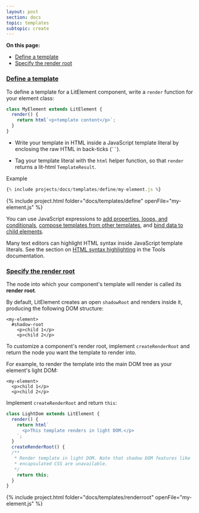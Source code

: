 ```yaml
---
layout: post
section: docs
topic: templates
subtopic: create
---
```


**On this page:**

* [Define a template](#define)
* [Specify the render root](#renderroot)

<a id="define">

### [Define a template](#define)

To define a template for a LitElement component, write a `render` function for your element class:

```js
class MyElement extends LitElement {
  render() {
    return html`<p>template content</p>`;
  }
}
```

* Write your template in HTML inside a JavaScript template literal by enclosing the raw HTML in back-ticks (<code>``</code>). 

* Tag your template literal with the `html` helper function, so that `render` returns a lit-html `TemplateResult`.

Example

```js
{% include projects/docs/templates/define/my-element.js %}
```

{% include project.html folder="docs/templates/define" openFile="my-element.js" %}

You can use JavaScript expressions to [add properties, loops, and conditionals](expressions), [compose templates from other templates](compose), and [bind data to child elements](databinding).

Many text editors can highlight HTML syntax inside JavaScript template literals. See the section on [HTML syntax highlighting](/tools/develop#highlighting) in the Tools documentation.

<a id="renderroot">

### [Specify the render root](#renderroot)

The node into which your component's template will render is called its **render root**.

By default, LitElement creates an open `shadowRoot` and renders inside it, producing the following DOM structure:

```text
<my-element>
  #shadow-root
    <p>child 1</p>
    <p>child 2</p>
```

To customize a component's render root, implement `createRenderRoot` and return the node you want the template to render into. 

For example, to render the template into the main DOM tree as your element's light DOM:

```text
<my-element>
  <p>child 1</p>
  <p>child 2</p>
```

Implement `createRenderRoot` and return `this`:

```js
class LightDom extends LitElement {
  render() {
    return html`
      <p>This template renders in light DOM.</p>
    `;
  }
  createRenderRoot() {
  /**
   * Render template in light DOM. Note that shadow DOM features like 
   * encapsulated CSS are unavailable.
   */
    return this;
  }
}
```

{% include project.html folder="docs/templates/renderroot" openFile="my-element.js" %}

